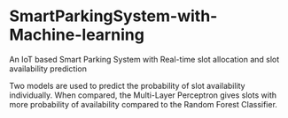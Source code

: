 # SmartParkingSystem-with-Machine-learning
An IoT based Smart Parking System with Real-time slot allocation and slot availability prediction

Two models are used to predict the probability of slot availability individually. When compared, the Multi-Layer Perceptron gives slots with more probability of availability compared to the Random Forest Classifier.
